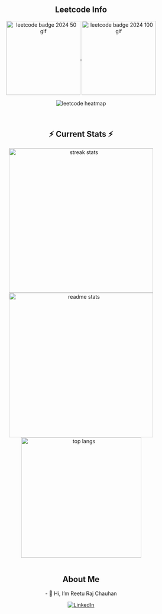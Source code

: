 <div align="center"> 

<h2 align="center">Leetcode Info</h2>

<p align="center">
  <a href="https://leetcode.com/u/rtrjcn/" target="_blank">
    <img align="center" src="https://assets.leetcode.com/static_assets/marketing/2024-50.gif" alt="leetcode badge 2024 50 gif" height="200" width="200" />
  </a>
  <a href="https://leetcode.com/u/rtrjcn/" target="_blank">
    <img align="center" src="https://assets.leetcode.com/static_assets/marketing/2024-100.gif" alt="leetcode badge 2024 100 gif" height="200" width="200" />
  </a>
</p>
<p align="center">
  <img align="top" flex-grow="1" src="https://leetcard.jacoblin.cool/rtrjcn?theme=dark&font=Nunito&ext=heatmap" alt="leetcode heatmap" />  
</p>

<br/>
<h2 align="center">⚡ Current Stats ⚡</h2>

<div align="center">
  <img width="390" src="https://streak-stats.demolab.com/?user=rrc-IIESTs&count_private=true&theme=react&border_radius=10" alt="streak stats"/>
  <img width="390" src="https://github-readme-stats.vercel.app/api?username=rrc-IIESTs&show_icons=true&theme=react&rank_icon=github&border_radius=10" alt="readme stats" />
  <img width="325" align="center" src="https://github-readme-stats.vercel.app/api/top-langs/?username=rrc-IIESTs&hide=HTML&langs_count=8&layout=compact&theme=react&border_radius=10&size_weight=0.5&count_weight=0.5&exclude_repo=github-readme-stats" alt="top langs" />
</div>


</div>

<br/>
<h2 align="center">About Me</h2>
<p align="center">
  - 👋 Hi, I’m Reetu Raj Chauhan<br>
  
</p>

<p align="center">
  <a href="https://www.linkedin.com/in/rtrjcn/" target="_blank">
    <img src="https://img.shields.io/badge/LinkedIn-Reetu%20Raj%20Chauhan-blue?style=flat&logo=linkedin" alt="LinkedIn" />
  </a>
</p>

<!---
Your-Username/Your-Username is a ✨ special ✨ repository because its `README.md` (this file) appears on your GitHub profile.
You can click the Preview link to take a look at your changes.
--->
